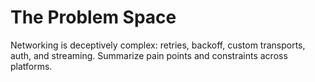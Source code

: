 # The Problem Space

Networking is deceptively complex: retries, backoff, custom transports, auth,
and streaming. Summarize pain points and constraints across platforms.

